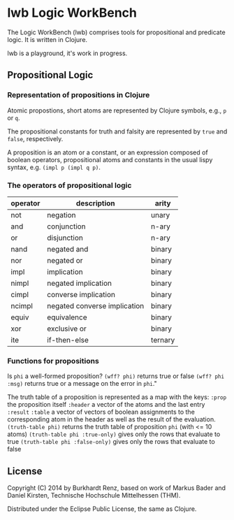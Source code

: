 # lwb Logic WorkBench

The Logic WorkBench (lwb) comprises tools for propositional and
predicate logic. It is written in Clojure.

lwb is a playground, it's work in progress.

## Propositional Logic

### Representation of propositions in Clojure

Atomic propostions, short atoms are represented by Clojure symbols,
e.g., `p` or `q`.

The propositional constants for truth and falsity are represented
by `true` and `false`, respectively.

A proposition is an atom or a constant, or an expression composed
of boolean operators, propositional atoms and constants in the usual
lispy syntax, e.g. `(impl p (impl q p)`.

### The operators of propositional logic

operator | description | arity
-------- | ----------- | -----
not | negation | unary
and | conjunction | n-ary
or | disjunction | n-ary
nand | negated and | binary
nor | negated or | binary
impl | implication | binary
nimpl | negated implication | binary
cimpl | converse implication | binary
ncimpl | negated converse implication | binary
equiv | equivalence | binary
xor | exclusive or | binary
ite | if-then-else | ternary

### Functions for propositions

Is `phi` a well-formed proposition?
`(wff? phi)` returns true or false
`(wff? phi :msg)` returns true or a message on the error in `phi`."

The truth table of a proposition is represented as a map with the keys:
`:prop`  the proposition itself
`:header` a vector of the atoms and the last entry `:result`
`:table` a vector of vectors of boolean assignments to the corresponding atom
         in the header as well as the result of the evaluation.
`(truth-table phi)` returns the truth table of proposition `phi` (with <= 10 atoms)
`(truth-table phi :true-only)` gives only the rows that evaluate to true
`(truth-table phi :false-only)` gives only the rows that evaluate to false


## License

Copyright (C) 2014 by Burkhardt Renz, based on work of Markus Bader and
Daniel Kirsten, Technische Hochschule Mittelhessen (THM).

Distributed under the Eclipse Public License, the same as Clojure.
